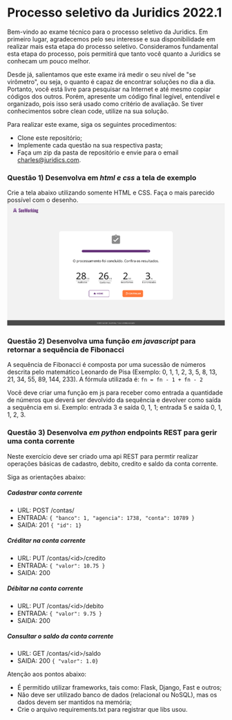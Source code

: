 # Processo seletivo da Juridics 2022.1

Bem-vindo ao exame técnico para o processo seletivo da Juridics.
Em primeiro lugar, agradecemos pelo seu interesse e sua disponibilidade em realizar mais esta etapa do processo seletivo.
Consideramos fundamental esta etapa do processo, pois permitirá que tanto você quanto a Juridics se conhecam um pouco melhor.

Desde já, salientamos que este exame irá medir o seu nível de "se virômetro", ou seja, o quanto é capaz de encontrar
soluções no dia a dia. Portanto, você está livre para pesquisar na Internet e até mesmo copiar códigos dos outros.
Porém, apresente um código final legível, entendível e organizado, pois isso será usado como critério de avaliação. Se tiver conhecimentos sobre clean code, utilize na sua solução.

Para realizar este exame, siga os seguintes procedimentos:
- Clone este repositório;
- Implemente cada questão na sua respectiva pasta;
- Faça um zip da pasta de repositório e envie para o email charles@juridics.com.

### Questão 1) Desenvolva em *html e css* a tela de exemplo
Crie a tela abaixo utilizando somente HTML e CSS. Faça o mais parecido possível com o desenho.
![Tela a ser desenhada](questao1/exemplo.png)

### Questão 2) Desenvolva uma função *em javascript* para retornar a sequência de Fibonacci
A sequência de Fibonacci é composta por uma sucessão de números descrita pelo matemático Leonardo de Pisa (Exemplo: 0, 1, 1, 2, 3, 5, 8, 13, 21, 34, 55, 89, 144, 233). A fórmula utilizada é: ```fn = fn - 1 + fn - 2```

Você deve criar uma função em js para receber como entrada a quantidade de números que deverá ser devolvido da sequência e devolver como saída a sequência em si. Exemplo: entrada 3 e saída 0, 1, 1; entrada 5 e saída 0, 1, 1, 2, 3.

### Questão 3) Desenvolva *em python* endpoints REST para gerir uma conta corrente
Neste exercício deve ser criado uma api REST para permtir realizar operações básicas de cadastro, debito, credito e saldo da conta corrente.

Siga as orientações abaixo:

##### Cadastrar conta corrente
- URL: POST /contas/
- ENTRADA: ```{ "banco": 1, "agencia": 1738, "conta": 10789 }```
- SAIDA: 201 ```{ "id": 1}```

##### Créditar na conta corrente
- URL: PUT /contas/\<id\>/credito
- ENTRADA: ```{ "valor": 10.75 }```
- SAIDA: 200

##### Débitar na conta corrente
- URL: PUT /contas/\<id\>/debito
- ENTRADA: ```{ "valor": 9.75 }```
- SAIDA: 200

##### Consultar o saldo da conta corrente
- URL: GET /contas/\<id\>/saldo
- SAIDA: 200 ```{ "valor": 1.0}```
  
Atenção aos pontos abaixo: 
 - É permitido utilizar frameworks, tais como: Flask, Django, Fast e outros;
 - Não deve ser utilizado banco de dados (relacional ou NoSQL), mas os dados devem ser mantidos na memória;
 - Crie o arquivo requirements.txt para registrar que libs usou.

